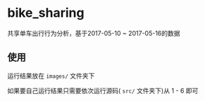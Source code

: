 # bike_sharing
共享单车出行行为分析，基于2017-05-10 ~ 2017-05-16的数据


## 使用
运行结果放在 `images/` 文件夹下  

如果要自己运行结果只需要依次运行源码( `src/` 文件夹下)从 1 - 6 即可

